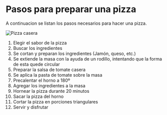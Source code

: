 # Pasos para preparar una pizza

A continuacion se listan los pasos necesarios para hacer una pizza.

![Pizza casera](https://cdn0.recetasgratis.net/es/posts/1/9/3/pizza_casera_31391_600.jpg)

1. Elegir el sabor de la pizza
2. Buscar los ingredientes
3. Se cortan y preparan los ingredientes (Jamón, queso, etc.)
4. Se extiende la masa con la ayuda de un rodillo, intentando que la forma de esta quede circular
5. Preparar la salsa de tomate casera
6. Se aplica la pasta de tomate sobre la masa
7. Precalentar el horno a 180º
8. Agregar los ingredientes a la masa
9. Hornear la pizza durante 20 minutos
10. Sacar la pizza del horno
11. Cortar la pizza en porciones triangulares
12. Servir y disfrutar